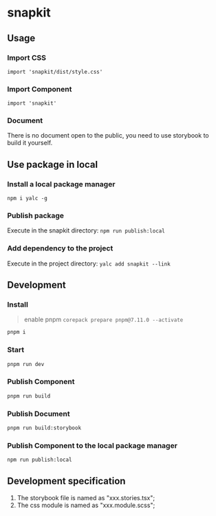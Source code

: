 # snapkit

## Usage

### Import CSS

`import 'snapkit/dist/style.css'`

### Import Component

`import 'snapkit'`

### Document

There is no document open to the public, you need to use storybook to build it yourself.

## Use package in local

### Install a local package manager

`npm i yalc -g`

### Publish package

Execute in the snapkit directory:
`npm run publish:local`

### Add dependency to the project

Execute in the project directory:
`yalc add snapkit --link`

## Development

### Install

> enable pnpm `corepack prepare pnpm@7.11.0 --activate`

```bash
pnpm i
```

### Start

```bash
pnpm run dev
```

### Publish Component

```bash
pnpm run build
```

### Publish Document

```bash
pnpm run build:storybook
```

### Publish Component to the local package manager

```bash
npm run publish:local
```

## Development specification

1. The storybook file is named as "xxx.stories.tsx";
2. The css module is named as "xxx.module.scss";
